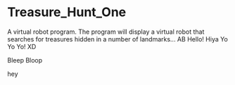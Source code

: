 Treasure_Hunt_One
=================

A virtual robot program. The program will display a virtual robot that searches for treasures hidden in a number of landmarks...
AB
Hello!
Hiya
Yo Yo Yo! XD

Bleep Bloop

hey